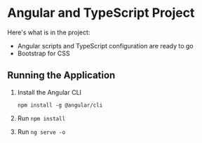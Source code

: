# Angular and TypeScript Project


Here's what is in the project:

* Angular scripts and TypeScript configuration are ready to go
* Bootstrap for CSS



## Running the Application

1. Install the Angular CLI

    `npm install -g @angular/cli`

1. Run `npm install`

1. Run `ng serve -o`
